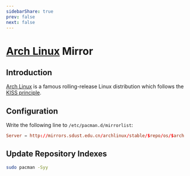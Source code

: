 ```yaml
---
sidebarShare: true
prev: false
next: false
---
```


# [Arch Linux](/archlinux) Mirror

## Introduction

[Arch Linux](https://manjaro.org/) is a famous rolling-release Linux distribution which follows the [KISS principle](https://en.wikipedia.org/wiki/KISS_principle).

## Configuration

Write the following line to `/etc/pacman.d/mirrorlist`:

``` toml
Server = http://mirrors.sdust.edu.cn/archlinux/stable/$repo/os/$arch
```

## Update Repository Indexes

``` sh
sudo pacman -Syy
```